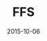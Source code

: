 ---
title: FFS
location: Terminal 5
date: 2015-10-06
tweets:
  - 'https://twitter.com/thomasABoyt/status/651586499734040577'
  - 'https://twitter.com/thomasABoyt/status/651586114168471552'
---